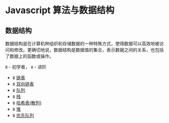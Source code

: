 # Javascript 算法与数据结构

## 数据结构

数据结构是在计算机种组织和存储数据的一种特殊方式，使得数据可以高效地被访问和修改。更确切地说，数据结构是数据值的集合，表示数据之间的关系，也包括了数据上的函数或操作。

`B` - 初学者， `A` - 进阶

* `B` [链表](src/data-structures/linked-list/README.md)
* `B` [双向链表](src/data-structures/doubly-linked-list/README.md)
* `B` [队列](src/data-structures/queue/README.md)
* `B` [栈](src/data-structures/stack/README.md)
* `B` [哈希表(散列)](src/data-structures/hash-table/README.md)
* `B` [堆](src/data-structures/heap/README.md)
* `B` [优先队列](src/data-structures/priority-queue/README.md)

